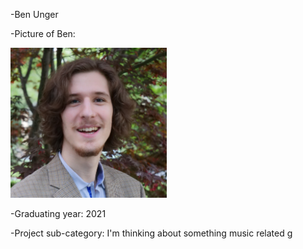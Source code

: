 -Ben Unger

-Picture of Ben:

<img src="images/Ben.jpg" width=250/>

-Graduating year: 2021

-Project sub-category: I'm thinking about something music related
g
